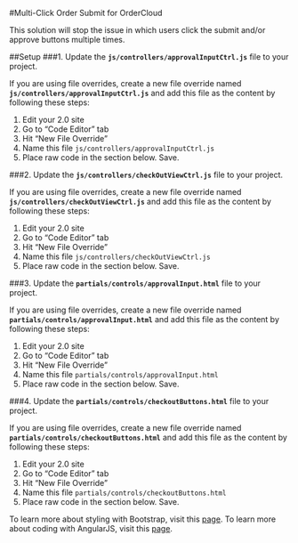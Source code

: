 #Multi-Click Order Submit for OrderCloud   

This solution will stop the issue in which users click the submit and/or approve buttons multiple times.

##Setup
###1. Update the **`js/controllers/approvalInputCtrl.js`** file to your project.

If you are using file overrides, create a new file override named **`js/controllers/approvalInputCtrl.js`** and add this file as the content by following these steps:

 1. Edit your 2.0 site
 2. Go to “Code Editor” tab
 3. Hit “New File Override”
 4. Name this file `js/controllers/approvalInputCtrl.js`
 5. Place raw code in the section below. Save.

###2. Update the **`js/controllers/checkOutViewCtrl.js`** file to your project.

If you are using file overrides, create a new file override named **`js/controllers/checkOutViewCtrl.js`** and add this file as the content by following these steps:

 1. Edit your 2.0 site
 2. Go to “Code Editor” tab
 3. Hit “New File Override”
 4. Name this file `js/controllers/checkOutViewCtrl.js`
 5. Place raw code in the section below. Save.


###3. Update the **`partials/controls/approvalInput.html`** file to your project.

If you are using file overrides, create a new file override named **`partials/controls/approvalInput.html`** and add this file as the content by following these steps:

 1. Edit your 2.0 site
 2. Go to “Code Editor” tab
 3. Hit “New File Override”
 4. Name this file `partials/controls/approvalInput.html`
 5. Place raw code in the section below. Save.


###4. Update the **`partials/controls/checkoutButtons.html`** file to your project.

If you are using file overrides, create a new file override named **`partials/controls/checkoutButtons.html`** and add this file as the content by following these steps:

 1. Edit your 2.0 site
 2. Go to “Code Editor” tab
 3. Hit “New File Override”
 4. Name this file `partials/controls/checkoutButtons.html`
 5. Place raw code in the section below. Save.


To learn more about styling with Bootstrap, visit this [page](http://getbootstrap.com/css).
To learn more about coding with AngularJS, visit this [page](https://angularjs.org).